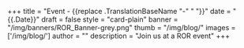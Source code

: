 +++ 
title = "Event - {{replace .TranslationBaseName "-" " "}}" 
date = "{{.Date}}" 
draft = false 
style = "card-plain" 
banner = "/img/banners/ROR_Banner-grey.png" 
thumb = "/img/blog/" 
images = ['/img/blog/']
author = "" 
description = "Join us at a ROR event"
+++ 